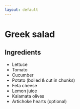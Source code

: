 ```yaml
---
layout: default
---
```

# Greek salad
## Ingredients
* Lettuce
* Tomato
* Cucumber
* Potato (boiled & cut in chunks)
* Feta cheese
* Lemon juice
* Kalamata olives
* Artichoke hearts (optional)
